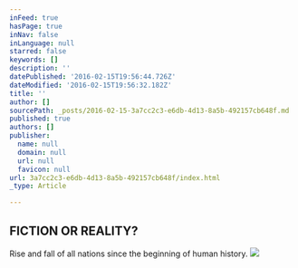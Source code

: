 ```yaml
---
inFeed: true
hasPage: true
inNav: false
inLanguage: null
starred: false
keywords: []
description: ''
datePublished: '2016-02-15T19:56:44.726Z'
dateModified: '2016-02-15T19:56:32.182Z'
title: ''
author: []
sourcePath: _posts/2016-02-15-3a7cc2c3-e6db-4d13-8a5b-492157cb648f.md
published: true
authors: []
publisher:
  name: null
  domain: null
  url: null
  favicon: null
url: 3a7cc2c3-e6db-4d13-8a5b-492157cb648f/index.html
_type: Article

---
```

## FICTION OR REALITY?

Rise and fall of all nations since the beginning of human history.
![](https://s3-us-west-2.amazonaws.com/the-grid-img/p/b7840eddb38999ed0a539afe66f3fc1d4a3a0347.png)

[][0]

[0]: null